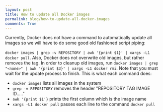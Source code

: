 ```yaml
---
layout: post
title: How to update all Docker images
permalink: blog/how-to-update-all-docker-images
comments: True
---
```


Currently, Docker does not have a command to automatically update all images so we will have to do some good old fashioned script piping:<br/><br/> `docker images | grep -v REPOSITORY | awk '{print $1}' | xargs -L1 docker pull`. Also, Docker does not overwrite old images, but rather removes the tag. In order to cleanup old images, run `docker images | grep "<none>" | awk '{print $3}' | xargs -L1 docker rmi`. Note that you must wait for the update process to finish. This is what each command does:

- `docker images` lists all images in the system
- `grep -v REPOSITORY` removes the header "REPOSITORY   TAG   IMAGE ID....."
- `awk '{print $1'}` prints the first column which is the image name
- `xargs -L1 docker pull` passes each line to the command `docker pull`

